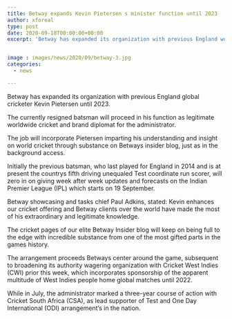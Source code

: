 ```yaml
---
title: Betway expands Kevin Pietersen s minister function until 2023
author: xforeal 
type: post
date: 2020-09-18T00:00:00+00:00
excerpt: 'Betway has expanded its organization with previous England worldwide cricketer Kevin Pietersen until 2023 '


image : images/news/2020/09/betway-3.jpg
categories:
  - news

---
```

Betway has expanded its organization with previous England global cricketer Kevin Pietersen until 2023. 

The currently resigned batsman will proceed in his function as legitimate worldwide cricket and brand diplomat for the administrator. 

The job will incorporate Pietersen imparting his understanding and insight on world cricket through substance on Betways insider blog, just as in the background access. 

Initially the previous batsman, who last played for England in 2014 and is at present the countrys fifth driving unequaled Test coordinate run scorer, will zero in on giving week after week updates and forecasts on the Indian Premier League (IPL) which starts on 19 September. 

Betway showcasing and tasks chief Paul Adkins, stated: Kevin enhances our cricket offering and Betway clients over the world have made the most of his extraordinary and legitimate knowledge. 

The cricket pages of our elite Betway Insider blog will keep on being full to the edge with incredible substance from one of the most gifted parts in the games history. 

The arrangement proceeds Betways center around the game, subsequent to broadening its authority wagering organization with Cricket West Indies (CWI) prior this week, which incorporates sponsorship of the apparent multitude of West Indies people home global matches until 2022. 

While in July, the administrator marked a three-year course of action with Cricket South Africa (CSA), as lead supporter of Test and One Day International (ODI) arrangement&#8217;s in the nation.
